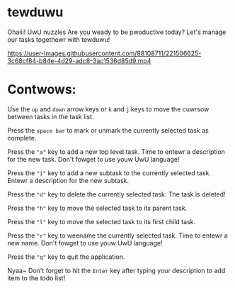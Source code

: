 # tewduwu

Ohaiii! UwU nuzzles Are you weady to be pwoductive today? Let's manage our tasks togethewr with tewduwu!



https://user-images.githubusercontent.com/88108711/221506625-3c68cf84-b84e-4d29-adc8-3ac1536d85d9.mp4


# Contwows:

Use the `up` and `down` arrow keys or `k` and `j` keys to move the cuwrsow between tasks in the task list.

Press the `space bar` to mark or unmark the currently selected task as complete.

Press the `"a"` key to add a new top level task. Time to entewr a description for the new task. Don't fowget to use youw UwU language!

Press the `"i"` key to add a new subtask to the currently selected task. Entewr a description for the new subtask.

Press the `"d"` key to delete the currently selected task. The task is deleted!

Press the `"h"` key to move the selected task to its parent task.

Press the `"l"` key to move the selected task to its first child task.

Press the `"r"` key to weename the currently selected task. Time to entewr a new name. Don't fowget to use youw UwU language!

Press the `"q"` key to quit the application.

Nyaa~ Don't forget to hit the `Enter` key after typing your description to add item to the todo list!
